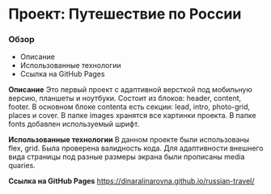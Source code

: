 # Проект: Путешествие по России

### Обзор
* Описание
* Использованные технологии
* Ссылка на GitHub Pages

**Описание**
Это первый проект с адаптивной версткой под мобильную версию, планшеты и ноутбуки. 
Состоит из блоков: header, content, footer. В основном блоке contentа есть секции: lead, intro, photo-grid, places и cover.
В папке images хранятся все картинки проекта. В папке fonts добавлен используемый шрифт. 


**Использованные технологии**
В данном проекте были использованы flex, grid. Была проверена валидность кода. Для адаптивности внешнего вида страницы под разные размеры экрана были прописаны media quaries. 



**Ссылка на GitHub Pages**
https://dinaralinarovna.github.io/russian-travel/

